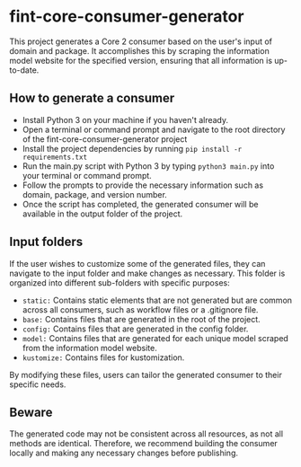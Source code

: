 # fint-core-consumer-generator
This project generates a Core 2 consumer based on the user's input of domain and package. It accomplishes this by scraping the information model website for the specified version, ensuring that all information is up-to-date.

## How to generate a consumer
- Install Python 3 on your machine if you haven't already.
- Open a terminal or command prompt and navigate to the root directory of the fint-core-consumer-generator project
- Install the project dependencies by running `pip install -r requirements.txt`
- Run the main.py script with Python 3 by typing `python3 main.py` into your terminal or command prompt.
- Follow the prompts to provide the necessary information such as domain, package, and version number.
- Once the script has completed, the generated consumer will be available in the output folder of the project.

## Input folders
If the user wishes to customize some of the generated files, they can navigate to the input folder and make changes as necessary. This folder is organized into different sub-folders with specific purposes:

- `static:` Contains static elements that are not generated but are common across all consumers, such as workflow files or a .gitignore file.
- `base:` Contains files that are generated in the root of the project.
- `config:` Contains files that are generated in the config folder.
- `model:` Contains files that are generated for each unique model scraped from the information model website.
- `kustomize:` Contains files for kustomization.

By modifying these files, users can tailor the generated consumer to their specific needs.

## Beware
The generated code may not be consistent across all resources, as not all methods are identical. Therefore, we recommend building the consumer locally and making any necessary changes before publishing.
